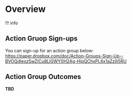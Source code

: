# Overview

!!! info


## Action Gruop Sign-ups

You can sign-up for an action group below:
https://paper.dropbox.com/doc/Action-Groups-Sign-Up--BVOQdleoz5wZICu8LlGWY0H2Ag-HjpQChxPL6x1aZzlli5RU


## Action Group Outcomes

**TBD**
